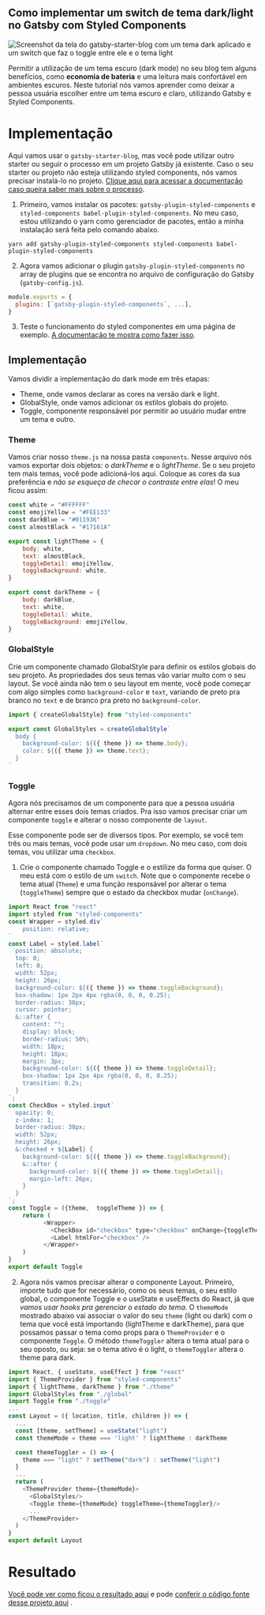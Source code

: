 ## Como implementar um switch de tema dark/light no Gatsby com Styled Components

![Screenshot da tela do gatsby-starter-blog com um tema dark aplicado e um switch que faz o toggle entre ele e o tema light](https://cdn.hashnode.com/res/hashnode/image/upload/v1607264766379/Yx_Xj-fcK.png)

Permitir a utilização de um tema escuro (dark mode) no seu blog tem alguns benefícios, como **economia de bateria** e uma leitura mais confortável em ambientes escuros. Neste tutorial nós vamos aprender como deixar a pessoa usuária escolher entre um tema escuro e claro, utilizando Gatsby e Styled Components. 

# Implementação

Aqui vamos usar o `gatsby-starter-blog`, mas você pode utilizar outro starter ou seguir o processo em um projeto Gatsby já existente. Caso o seu starter ou projeto não esteja utilizando styled components, nós vamos precisar instalá-lo no projeto. [Clique aqui para acessar a documentação caso queira saber mais sobre o processo](https://www.gatsbyjs.com/docs/styled-components/).


1. Primeiro, vamos instalar os pacotes: `gatsby-plugin-styled-components` e `styled-components babel-plugin-styled-components`. No meu caso, estou utilizando o yarn como gerenciador de pacotes, então a minha instalação será feita pelo comando abaixo.
```shell
yarn add gatsby-plugin-styled-components styled-components babel-plugin-styled-components
```

2. Agora vamos adicionar o plugin `gatsby-plugin-styled-components` no array de plugins que se encontra no arquivo de configuração do Gatsby (`gatsby-config.js`).
```javascript
module.exports = {
  plugins: [`gatsby-plugin-styled-components`, ...],
}
```

3. Teste o funcionamento do styled componentes em uma página de exemplo. [A documentação te mostra como fazer isso](https://www.gatsbyjs.com/docs/styled-components/).

## Implementação

Vamos dividir a implementação do dark mode em três etapas:

* Theme, onde vamos declarar as cores na versão dark e light.
* GlobalStyle, onde vamos adicionar os estilos globais do projeto.
* Toggle, componente responsável por permitir ao usuário mudar entre um tema e outro.

### Theme

Vamos criar nosso `theme.js` na nossa pasta `components`. Nesse arquivo nós vamos exportar dois objetos: o *darkTheme* e o *lightTheme*. Se o seu projeto tem mais temas, você pode adicioná-los aqui. Coloque as cores da sua preferência e *não se esqueça de checar o contraste entre elas*! O meu ficou assim:

```javascript
const white = "#FFFFFF"
const emojiYellow = "#FEE133"
const darkBlue = "#011936"
const almostBlack = "#17161A"

export const lightTheme = {
    body: white,
    text: almostBlack,
    toggleDetail: emojiYellow,
    toggleBackground: white,
}

export const darkTheme = {
    body: darkBlue,
    text: white,
    toggleDetail: white,
    toggleBackground: emojiYellow,
}

```

### GlobalStyle

Crie um componente chamado GlobalStyle para definir os estilos globais do seu projeto. As propriedades dos seus temas vão variar muito com o seu layout. Se você ainda não tem o seu layout em mente, você pode começar com algo simples como `background-color` e `text`, variando de preto pra branco no `text` e de branco pra preto no `background-color`.

```javascript 
import { createGlobalStyle} from "styled-components"

export const GlobalStyles = createGlobalStyle`
  body {
    background-color: ${({ theme }) => theme.body};
    color: ${({ theme }) => theme.text};
  }
`
```

### Toggle

Agora nós precisamos de um componente para que a pessoa usuária alternar entre esses dois temas criados. Pra isso vamos precisar criar um componente `toggle` e alterar o nosso componente de `layout`.

Esse componente pode ser de diversos tipos. Por exemplo, se você tem três ou mais temas, você pode usar um `dropdown`. No meu caso, com dois temas, vou utilizar uma `checkbox`.

1. Crie o componente chamado Toggle e o estilize da forma que quiser. O meu está com o estilo de um `switch`. Note que o componente recebe o tema atual (`Theme`) e uma função responsável por alterar o tema (`toggleTheme`) sempre que o estado da checkbox mudar (`onChange`).
```javascript
import React from "react"
import styled from "styled-components"
const Wrapper = styled.div`
    position: relative;
`
const Label = styled.label`
  position: absolute;
  top: 0;
  left: 0;
  width: 52px;
  height: 26px;
  background-color: ${({ theme }) => theme.toggleBackground};
  box-shadow: 1px 2px 4px rgba(0, 0, 0, 0.25);
  border-radius: 38px;
  cursor: pointer;
  &::after {
    content: "";
    display: block;
    border-radius: 50%;
    width: 18px;
    height: 18px;
    margin: 3px;
    background-color: ${({ theme }) => theme.toggleDetail};
    box-shadow: 1px 2px 4px rgba(0, 0, 0, 0.25);
    transition: 0.2s;
  }
`;
const CheckBox = styled.input`
  opacity: 0;
  z-index: 1;
  border-radius: 38px;
  width: 52px;
  height: 26px;
  &:checked + ${Label} {
    background-color: ${({ theme }) => theme.toggleBackground};
    &::after {
      background-color: ${({ theme }) => theme.toggleDetail};
      margin-left: 26px;
    }
  }
`;
const Toggle = ({theme,  toggleTheme }) => {
    return (
          <Wrapper>
            <CheckBox id="checkbox" type="checkbox" onChange={toggleTheme}/>
            <Label htmlFor="checkbox" />
          </Wrapper>
    )
}
export default Toggle
```

2. Agora nós vamos precisar alterar o componente Layout. Primeiro, importe tudo que for necessário, como os seus temas, o seu estilo global, o componente Toggle e o useState e useEffects do React, já que *vamos usar hooks pra gerenciar o estado do tema*. 
O `themeMode` mostrado abaixo vai associar o valor do seu `theme` (light ou dark) com o tema que você está importando (lightTheme e darkTheme), para que possamos passar o tema como props para o `ThemeProvider` e o componente `Toggle`. 
O método `themeToggler` altera o tema atual para o seu oposto, ou seja: se o tema ativo é o light, o `themeToggler` altera o theme para dark.
```javascript
import React, { useState, useEffect } from "react"
import { ThemeProvider } from "styled-components"
import { lightTheme, darkTheme } from "./theme"
import GlobalStyles from "./global"
import Toggle from "./toggle"
...
const Layout = ({ location, title, children }) => {
  ...
  const [theme, setTheme] = useState("light")
  const themeMode = theme === 'light' ? lightTheme : darkTheme

  const themeToggler = () => {
    theme === "light" ? setTheme("dark") : setTheme("light")
  }
  ...
  return (
    <ThemeProvider theme={themeMode}>
      <GlobalStyles/>
      <Toggle theme={themeMode} toggleTheme={themeToggler}/>
      ...
    </ThemeProvider>
  )
}
export default Layout
```
# Resultado

[Você pode ver como ficou o resultado aqui](http://dark-mode-styled-components.surge.sh) e pode [conferir o código fonte desse projeto aqui](https://github.com/flavianunes/dark-mode-styled-components) .